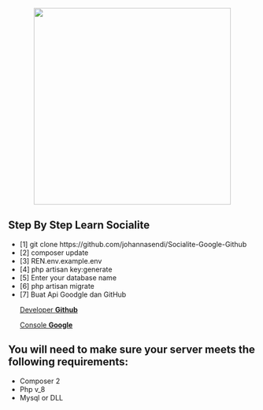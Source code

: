 <p align="center">
    <a href="https://laravel.com" target="_blank"><img src="https://raw.githubusercontent.com/laravel/art/master/logo-lockup/5%20SVG/2%20CMYK/1%20Full%20Color/laravel-logolockup-cmyk-red.svg" width="400"></a>
</p>



## Step By Step Learn Socialite 
<ul>
    <li>[1] git clone https://github.com/johannasendi/Socialite-Google-Github
    </li>
    <li>[2] composer update</li>
    <li>[3] REN<spasi>.env.example<spasi>.env
    </li>
    <li>[4] php artisan key:generate </li>
        <li>[5] Enter your database name </li>
         <li>[6] php artisan migrate </li>
    <li>[7] Buat Api Goodgle dan GitHub
        <a href="https://github.com/settings/developers">
            <p> Developer <b>Github</b></p>
        </a>
        <a href="https://console.developers.google.com/">
            <p>  Console <b>Google</b></p>
        </a>
    </li>
</ul>

## You will need to make sure your server meets the following requirements:
<ul>
    <li>Composer 2</li>
    <li>Php v_8</li>
    <li>Mysql or DLL</li>
</ul>

